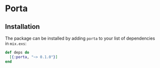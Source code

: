 # Porta

## Installation

The package can be installed
by adding `porta` to your list of dependencies in `mix.exs`:

```elixir
def deps do
  [{:porta, "~> 0.1.0"}]
end
```

